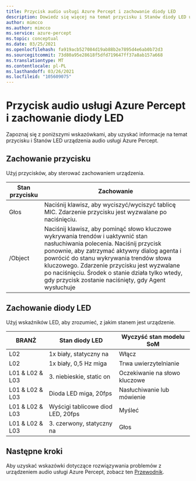 ```yaml
---
title: Przycisk audio usługi Azure Percept i zachowanie diody LED
description: Dowiedz się więcej na temat przycisku i Stanów diody LED usługi Azure Percept audio
author: mimcco
ms.author: mimcco
ms.service: azure-percept
ms.topic: conceptual
ms.date: 03/25/2021
ms.openlocfilehash: fa919acb527084d19ab88b2e7895d4e6ab0b72d3
ms.sourcegitcommit: 73d80a95e28618f5dfd719647ff37a8ab157a668
ms.translationtype: MT
ms.contentlocale: pl-PL
ms.lasthandoff: 03/26/2021
ms.locfileid: "105609075"
---
```

# <a name="azure-percept-audio-button-and-led-behavior"></a>Przycisk audio usługi Azure Percept i zachowanie diody LED

Zapoznaj się z poniższymi wskazówkami, aby uzyskać informacje na temat przycisku i Stanów LED urządzenia audio usługi Azure Percept.

## <a name="button-behavior"></a>Zachowanie przycisku

Użyj przycisków, aby sterować zachowaniem urządzenia.

|Stan przycisku|Zachowanie|
|------------|----------|
|Głos|Naciśnij klawisz, aby wyciszyć/wyciszyć tablicę MIC. Zdarzenie przycisku jest wyzwalane po naciśnięciu.|
|/Object|Naciśnij klawisz, aby pominąć słowo kluczowe wykrywania trendów i uaktywnić stan nasłuchiwania polecenia. Naciśnij przycisk ponownie, aby zatrzymać aktywny dialog agenta i powrócić do stanu wykrywania trendów słowa kluczowego. Zdarzenie przycisku jest wyzwalane po naciśnięciu. Środek o stanie działa tylko wtedy, gdy przycisk zostanie naciśnięty, gdy Agent wysłuchuje|

## <a name="led-behavior"></a>Zachowanie diody LED

Użyj wskaźników LED, aby zrozumieć, z jakim stanem jest urządzenie.

|BRANŻ|Stan diody LED|Wyczyść stan modelu SoM|
|---|------------|----------------|
|L02|1x biały, statyczny na|Włącz |
|L02|1x biały, 0,5 Hz miga|Trwa uwierzytelnianie |
|L01 & L02 & L03|3. niebieskie, static on|Oczekiwanie na słowo kluczowe|
|L01 & L02 & L03|Dioda LED miga, 20fps |Nasłuchiwanie lub mówienie|
|L01 & L02 & L03|Wyścigi tablicowe diod LED, 20fps|Myśleć|
|L01 & L02 & L03|3. czerwony, statyczny na |Głos|

## <a name="next-steps"></a>Następne kroki

Aby uzyskać wskazówki dotyczące rozwiązywania problemów z urządzeniem audio usługi Azure Percept, zobacz ten [Przewodnik](./troubleshoot-audio-accessory-speech-module.md).